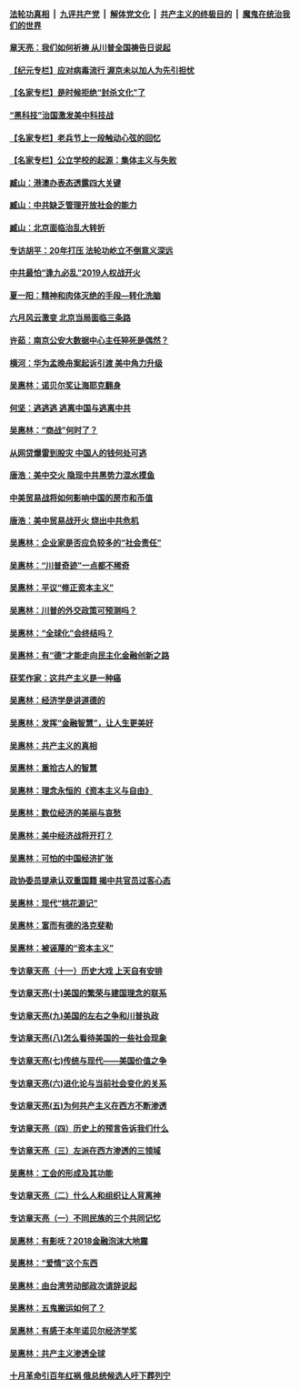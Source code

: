 

####  [法轮功真相](../../../../basic/blob/master/README.md?t=04291231) &nbsp;|&nbsp; [九评共产党](../../../../9ping.md/blob/master/README.md?t=04291231) &nbsp;|&nbsp; [解体党文化](../../../../jtdwh.md/blob/master/README.md?t=04291231)  &nbsp;|&nbsp; [共产主义的终极目的](../../../../gczydzjmd.md/blob/master/README.md?t=04291231) &nbsp;|&nbsp; [魔鬼在统治我们的世界](../../../../mgztzwmdsj.md/blob/master/README.md?t=04291231) 

#### [章天亮：我们如何祈祷 从川普全国祷告日说起](../pages/nsc423/n11944627.md?t=04291231) 

#### [【纪元专栏】应对病毒流行 渥京未以加人为先引担忧](../pages/nsc423/n11875714.md?t=04291231) 

#### [【名家专栏】是时候拒绝“封杀文化”了](../pages/nsc423/n11814093.md?t=04291231) 

#### [“黑科技”治国激发美中科技战](../pages/nsc423/n11638056.md?t=04291231) 

#### [【名家专栏】老兵节上一段触动心弦的回忆](../pages/nsc423/n11646016.md?t=04291231) 

#### [【名家专栏】公立学校的起源：集体主义与失败](../pages/nsc423/n11601833.md?t=04291231) 

#### [臧山：港澳办表态透露四大关键](../pages/nsc423/n11421628.md?t=04291231) 

#### [臧山：中共缺乏管理开放社会的能力](../pages/nsc423/n11407457.md?t=04291231) 

#### [臧山：北京面临治乱大转折](../pages/nsc423/n11406895.md?t=04291231) 

#### [专访胡平：20年打压 法轮功屹立不倒意义深远](../pages/nsc423/n11398800.md?t=04291231) 

#### [中共最怕“逢九必乱”2019人权战开火](../pages/nsc423/n11385248.md?t=04291231) 

#### [夏一阳：精神和肉体灭绝的手段—转化洗脑](../pages/nsc423/n11368250.md?t=04291231) 

#### [六月风云激变 北京当局面临三条路](../pages/nsc423/n11313668.md?t=04291231) 

#### [许茹：南京公安大数据中心主任猝死是偶然？](../pages/nsc423/n11064744.md?t=04291231) 

#### [横河：华为孟晚舟案起诉引渡 美中角力升级](../pages/nsc423/n11027230.md?t=04291231) 

#### [吴惠林：诺贝尔奖让海耶克翻身](../pages/nsc423/n10890049.md?t=04291231) 

#### [何坚：逃逃逃 逃离中国与逃离中共](../pages/nsc423/n10592891.md?t=04291231) 

#### [吴惠林：“商战”何时了？](../pages/nsc423/n10573558.md?t=04291231) 

#### [从网贷爆雷到股灾 中国人的钱何处可逃](../pages/nsc423/n10572800.md?t=04291231) 

#### [唐浩：美中交火 隐现中共黑势力混水摸鱼](../pages/nsc423/n10544040.md?t=04291231) 

#### [中美贸易战将如何影响中国的房市和币值](../pages/nsc423/n10543697.md?t=04291231) 

#### [唐浩：美中贸易战开火 烧出中共危机](../pages/nsc423/n10540126.md?t=04291231) 

#### [吴惠林：企业家是否应负较多的“社会责任”](../pages/nsc423/n10535022.md?t=04291231) 

#### [吴惠林：“川普奇迹”一点都不稀奇](../pages/nsc423/n10512808.md?t=04291231) 

#### [吴惠林：平议“修正资本主义”](../pages/nsc423/n10495724.md?t=04291231) 

#### [吴惠林：川普的外交政策可预测吗？](../pages/nsc423/n10462387.md?t=04291231) 

#### [吴惠林：“全球化”会终结吗？](../pages/nsc423/n10452838.md?t=04291231) 

#### [吴惠林：有“德”才能走向民主化金融创新之路](../pages/nsc423/n10432292.md?t=04291231) 

#### [获奖作家：这共产主义是一种癌](../pages/nsc423/n10431541.md?t=04291231) 

#### [吴惠林：经济学是讲道德的](../pages/nsc423/n10398014.md?t=04291231) 

#### [吴惠林：发挥“金融智慧”，让人生更美好](../pages/nsc423/n10375019.md?t=04291231) 

#### [吴惠林：共产主义的真相](../pages/nsc423/n10351394.md?t=04291231) 

#### [吴惠林：重拾古人的智慧](../pages/nsc423/n10337691.md?t=04291231) 

#### [吴惠林：理念永恒的《资本主义与自由》](../pages/nsc423/n10316274.md?t=04291231) 

#### [吴惠林：数位经济的美丽与哀愁](../pages/nsc423/n10292946.md?t=04291231) 

#### [吴惠林：美中经济战将开打？](../pages/nsc423/n10258825.md?t=04291231) 

#### [吴惠林：可怕的中国经济扩张](../pages/nsc423/n10219147.md?t=04291231) 

#### [政协委员提承认双重国籍 揭中共官员过客心态](../pages/nsc423/n10208809.md?t=04291231) 

#### [吴惠林：现代“桃花源记”](../pages/nsc423/n10185234.md?t=04291231) 

#### [吴惠林：富而有德的洛克斐勒](../pages/nsc423/n10142264.md?t=04291231) 

#### [吴惠林：被诬蔑的“资本主义”](../pages/nsc423/n10124816.md?t=04291231) 

#### [专访章天亮（十一）历史大戏 上天自有安排](../pages/nsc423/n10094905.md?t=04291231) 

#### [专访章天亮(十)美国的繁荣与建国理念的联系](../pages/nsc423/n10094899.md?t=04291231) 

#### [专访章天亮(九)美国的左右之争和川普执政](../pages/nsc423/n10094889.md?t=04291231) 

#### [专访章天亮(八)怎么看待美国的一些社会现象](../pages/nsc423/n10094857.md?t=04291231) 

#### [专访章天亮(七)传统与现代——美国价值之争](../pages/nsc423/n10093140.md?t=04291231) 

#### [专访章天亮(六)进化论与当前社会变化的关系](../pages/nsc423/n10092036.md?t=04291231) 

#### [专访章天亮(五)为何共产主义在西方不断渗透](../pages/nsc423/n10083620.md?t=04291231) 

#### [专访章天亮（四）历史上的预言告诉我们什么](../pages/nsc423/n10083606.md?t=04291231) 

#### [专访章天亮（三）左派在西方渗透的三领域](../pages/nsc423/n10081115.md?t=04291231) 

#### [吴惠林：工会的形成及其功能](../pages/nsc423/n10080633.md?t=04291231) 

#### [专访章天亮（二）什么人和组织让人背离神](../pages/nsc423/n10076637.md?t=04291231) 

#### [专访章天亮（一）不同民族的三个共同记忆](../pages/nsc423/n10074188.md?t=04291231) 

#### [吴惠林：有影呒？2018金融泡沫大地震](../pages/nsc423/n10040534.md?t=04291231) 

#### [吴惠林：“爱情”这个东西](../pages/nsc423/n10019423.md?t=04291231) 

#### [吴惠林：由台湾劳动部政次请辞说起](../pages/nsc423/n9979679.md?t=04291231) 

#### [吴惠林：五鬼搬运如何了？](../pages/nsc423/n9925338.md?t=04291231) 

#### [吴惠林：有感于本年诺贝尔经济学奖](../pages/nsc423/n9871883.md?t=04291231) 

#### [吴惠林：共产主义渗透全球](../pages/nsc423/n9812748.md?t=04291231) 

#### [十月革命引百年红祸 俄总统候选人吁下葬列宁](../pages/nsc423/n9810182.md?t=04291231) 

